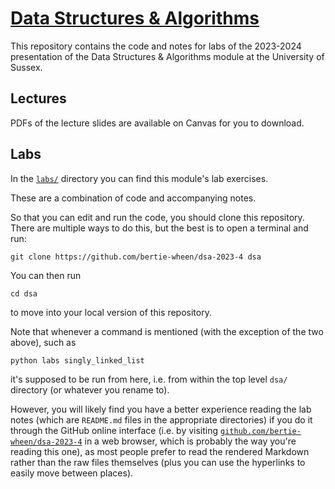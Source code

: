 # [Data Structures & Algorithms](https://github.com/bertie-wheen/dsa-2023-4/blob/trunk/README.md)

This repository contains the code and notes for labs of the 2023-2024 presentation of the Data Structures & Algorithms
module at the University of Sussex.

## Lectures

PDFs of the lecture slides are available on Canvas for you to download.


## Labs

In the [`labs/`](https://github.com/bertie-wheen/dsa-2023-4/blob/trunk/labs/README.md) directory you can find this
module's lab exercises.

These are a combination of code and accompanying notes.

So that you can edit and run the code, you should clone this repository.
There are multiple ways to do this, but the best is to open a terminal and run:
```shell
git clone https://github.com/bertie-wheen/dsa-2023-4 dsa
```

You can then run
```shell
cd dsa
```
to move into your local version of this repository.

Note that whenever a command is mentioned (with the exception of the two above), such as
```shell
python labs singly_linked_list
```
it's supposed to be run from here, i.e. from within the top level `dsa/` directory (or whatever you rename to).

However, you will likely find you have a better experience reading the lab notes (which are `README.md` files in the
appropriate directories) if you do it through the GitHub online interface (i.e. by visiting
[`github.com/bertie-wheen/dsa-2023-4`](https://github.com/bertie-wheen/dsa-2023-4/blob/trunk/README.md) in a web
browser, which is probably the way you're reading this one), as most people prefer to read the rendered Markdown
rather than the raw files themselves (plus you can use the hyperlinks to easily move between places).
